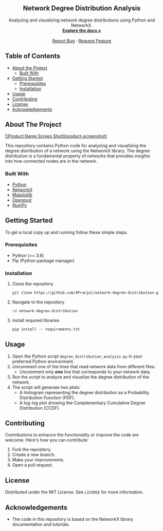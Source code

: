 <!-- PROJECT LOGO -->
<br />
<p align="center">
  <h2 align="center">Network Degree Distribution Analysis</h2>
  <p align="center">
    Analyzing and visualizing network degree distributions using Python and NetworkX.
    <br />
    <a href="https://github.com/4Pranjal/network-degree-distribution"><strong>Explore the docs »</strong></a>
    <br />
    <br />
    <a href="https://github.com/4Pranjal/network-degree-distribution/issues">Report Bug</a>
    ·
    <a href="https://github.com/4Pranjal/network-degree-distribution/issues">Request Feature</a>
  </p>
</p>

<!-- TABLE OF CONTENTS -->
## Table of Contents

* [About the Project](#about-the-project)
  * [Built With](#built-with)
* [Getting Started](#getting-started)
  * [Prerequisites](#prerequisites)
  * [Installation](#installation)
* [Usage](#usage)
* [Contributing](#contributing)
* [License](#license)
* [Acknowledgements](#acknowledgements)

<!-- ABOUT THE PROJECT -->
## About The Project

[![Product Name Screen Shot][product-screenshot]](https://example.com)

This repository contains Python code for analyzing and visualizing the degree distribution of a network using the NetworkX library. The degree distribution is a fundamental property of networks that provides insights into how connected nodes are in the network.

### Built With

* [Python](https://www.python.org/)
* [NetworkX](https://networkx.org/)
* [Matplotlib](https://matplotlib.org/)
* [Openpyxl](https://openpyxl.readthedocs.io/)
* [NumPy](https://numpy.org/)

<!-- GETTING STARTED -->
## Getting Started

To get a local copy up and running follow these simple steps.

### Prerequisites

* Python (>= 3.6)
* Pip (Python package manager)

### Installation

1. Clone the repository
   ```sh
   git clone https://github.com/4Pranjal/network-degree-distribution.git
   ```
2. Navigate to the repository
   ```sh
   cd network-degree-distribution
   ```
3. Install required libraries
   ```sh
   pip install -r requirements.txt
   ```

<!-- USAGE EXAMPLES -->
## Usage

1. Open the Python script `degree_distribution_analysis.py` in your preferred Python environment.
2. Uncomment one of the lines that read network data from different files:
   - Uncomment only **one** line that corresponds to your network data.
3. Run the script to analyze and visualize the degree distribution of the network.
4. The script will generate two plots:
   - A histogram representing the degree distribution as a Probability Distribution Function (PDF).
   - A log-log plot showing the Complementary Cumulative Degree Distribution (CCDF).

<!-- CONTRIBUTING -->
## Contributing

Contributions to enhance the functionality or improve the code are welcome. Here's how you can contribute:

1. Fork the repository.
2. Create a new branch.
3. Make your improvements.
4. Open a pull request.

<!-- LICENSE -->
## License

Distributed under the MIT License. See `LICENSE` for more information.

<!-- ACKNOWLEDGEMENTS -->
## Acknowledgements

* The code in this repository is based on the NetworkX library documentation and tutorials.
 

